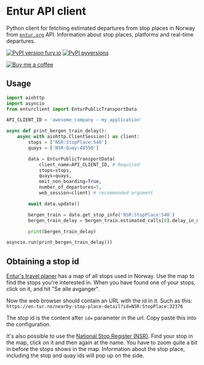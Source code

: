 # Entur API client

Python client for fetching estimated departures from stop places in Norway from [`entur.org`](https://developer.entur.org) API. Information about stop places, platforms and real-time departures.

[![PyPI version fury.io][pypi-version-badge]][pypi-enturclient]
[![PyPI pyversions][py-versions-badge]][pypi-enturclient]

[![Buy me a coffee][buymeacoffee-shield]][buymeacoffee]

## Usage

```python
import aiohttp
import asyncio
from enturclient import EnturPublicTransportData

API_CLIENT_ID = 'awesome_company - my_application'

async def print_bergen_train_delay():
    async with aiohttp.ClientSession() as client:
        stops = ['NSR:StopPlace:548']
        quays = ['NSR:Quay:48550']

        data = EnturPublicTransportData(
            client_name=API_CLIENT_ID, # Required
            stops=stops,
            quays=quays,
            omit_non_boarding=True,
            number_of_departures=5,
            web_session=client) # recommended argument

        await data.update()

        bergen_train = data.get_stop_info('NSR:StopPlace:548')
        bergen_train_delay = bergen_train.estimated_calls[0].delay_in_min

        print(bergen_train_delay)

asyncio.run(print_bergen_train_delay())
```

## Obtaining a stop id

[Entur's travel planer](https://en-tur.no) has a map of all stops used in Norway. Use the map to find the stops you're interested in. When you have found one of your stops, click on it, and hit "Se alle avganger".

Now the web browser should contain an URL with the id in it. Such as this:
`https://en-tur.no/nearby-stop-place-detail?id=NSR:StopPlace:32376`

The stop id is the content after `id=` parameter in the url. Copy paste this into the configuration.

It's also possible to use the [National Stop Register (NSR)](https://stoppested.entur.org).
Find your stop in the map, click on it and then again at the name. You have to zoom quite a bit in before the stops shows in the map. Information about the stop place, including the stop and quay ids will pop up on the side.

[buymeacoffee-shield]: https://www.buymeacoffee.com/assets/img/guidelines/download-assets-sm-2.svg
[buymeacoffee]: https://www.buymeacoffee.com/heine
[pypi-enturclient]: https://pypi.org/project/enturclient/
[pypi-version-badge]: https://badge.fury.io/py/enturclient.svg
[py-versions-badge]: https://img.shields.io/pypi/pyversions/enturclient.svg
